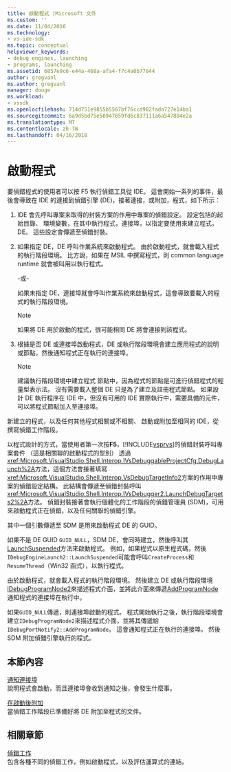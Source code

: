 ```yaml
---
title: 啟動程式 |Microsoft 文件
ms.custom: ''
ms.date: 11/04/2016
ms.technology:
- vs-ide-sdk
ms.topic: conceptual
helpviewer_keywords:
- debug engines, launching
- programs, launching
ms.assetid: 6857e9c6-e44a-468a-afa4-f7c4a0b77844
author: gregvanl
ms.author: gregvanl
manager: douge
ms.workload:
- vssdk
ms.openlocfilehash: 714d751e9855b5567bf76ccd902fada727e14ba1
ms.sourcegitcommit: 6a9d5bd75e50947659fd6c837111a6a547884e2a
ms.translationtype: MT
ms.contentlocale: zh-TW
ms.lasthandoff: 04/16/2018
---
```

# <a name="launching-a-program"></a>啟動程式
要偵錯程式的使用者可以按 F5 執行偵錯工具從 IDE。 這會開始一系列的事件，最後會導致在 IDE 的連接到偵錯引擎 (DE)，接著連接，或附加，程式，如下所示：  
  
1.  IDE 會先呼叫專案来取得的封裝方案的作用中專案的偵錯設定。 設定包括的起始目錄、 環境變數，在其中執行程式，連接埠，以指定要使用來建立程式，DE。 這些設定會傳遞至偵錯封裝。  
  
2.  如果指定 DE，DE 呼叫作業系統來啟動程式。 由於啟動程式，就會載入程式的執行階段環境。 比方說，如果在 MSIL 中撰寫程式，則 common language runtime 就會被叫用以執行程式。  
  
     -或-  
  
     如果未指定 DE，連接埠就會呼叫作業系統來啟動程式，這會導致要載入的程式的執行階段環境。  
  
    > [!NOTE]
    >  如果將 DE 用於啟動的程式，很可能相同 DE 將會連接到該程式。  
  
3.  根據是否 DE 或連接埠啟動程式，DE 或執行階段環境會建立應用程式的說明或節點，然後通知程式正在執行的連接埠。  
  
    > [!NOTE]
    >  建議執行階段環境中建立程式 節點中，因為程式的節點是可進行偵錯程式的輕量型表示法。 沒有需要載入整個 DE 只是為了建立及註冊程式節點。 如果設計 DE 執行程序在 IDE 中，但沒有可用的 IDE 實際執行中，需要具備的元件，可以將程式節點加入至連接埠。  
  
 新建立的程式，以及任何其他程式相關或不相關、 啟動或附加至相同的 IDE，從撰寫偵錯工作階段。  
  
 以程式設計的方式，當使用者第一次按**F5**，[!INCLUDE[vsprvs](../../code-quality/includes/vsprvs_md.md)]的偵錯封裝呼叫專案套件 （這是相關聯的啟動程式的型別） 透過<xref:Microsoft.VisualStudio.Shell.Interop.IVsDebuggableProjectCfg.DebugLaunch%2A>方法，這個方法會接著填寫<xref:Microsoft.VisualStudio.Shell.Interop.VsDebugTargetInfo2>方案的作用中專案的偵錯設定結構。 此結構會傳遞至偵錯封裝呼叫<xref:Microsoft.VisualStudio.Shell.Interop.IVsDebugger2.LaunchDebugTargets2%2A>方法。 偵錯封裝接著會執行個體化的工作階段的偵錯管理員 (SDM)，可用來啟動程式正在偵錯，以及任何關聯的偵錯引擎。  
  
 其中一個引數傳遞至 SDM 是用來啟動程式 DE 的 GUID。  
  
 如果不是 DE GUID `GUID_NULL`，SDM DE，會同時建立，然後呼叫其[LaunchSuspended](../../extensibility/debugger/reference/idebugenginelaunch2-launchsuspended.md)方法來啟動程式。 例如，如果程式以原生程式碼，然後`IDebugEngineLaunch2::LaunchSuspended`可能會呼叫`CreateProcess`和`ResumeThread`（Win32 函式），以執行程式。  
  
 由於啟動程式，就會載入程式的執行階段環境。 然後建立 DE 或執行階段環境[IDebugProgramNode2](../../extensibility/debugger/reference/idebugprogramnode2.md)來描述程式介面，並將此介面來傳遞[AddProgramNode](../../extensibility/debugger/reference/idebugportnotify2-addprogramnode.md)通知程式的連接埠在執行中。  
  
 如果`GUID_NULL`傳遞，則連接埠啟動的程式。 程式開始執行之後，執行階段環境會建立`IDebugProgramNode2`來描述程式介面，並將其傳遞給`IDebugPortNotify2::AddProgramNode`。 這會通知程式正在執行的連接埠。 然後 SDM 附加偵錯引擎執行的程式。  
  
## <a name="in-this-section"></a>本節內容  
 [通知連接埠](../../extensibility/debugger/notifying-the-port.md)  
 說明程式會啟動，而且連接埠會收到通知之後，會發生什麼事。  
  
 [在啟動後附加](../../extensibility/debugger/attaching-after-a-launch.md)  
 當偵錯工作階段已準備好將 DE 附加至程式的文件。  
  
## <a name="related-sections"></a>相關章節  
 [偵錯工作](../../extensibility/debugger/debugging-tasks.md)  
 包含各種不同的偵錯工作，例如啟動程式，以及評估運算式的連結。